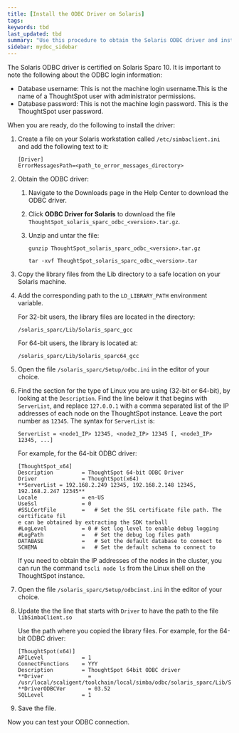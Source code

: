 ```yaml
---
title: [Install the ODBC Driver on Solaris]
tags:
keywords: tbd
last_updated: tbd
summary: "Use this procedure to obtain the Solaris ODBC driver and install it."
sidebar: mydoc_sidebar
---
```

The Solaris ODBC driver is certified on Solaris Sparc 10. It is important to note the following about the ODBC login information:

-   Database username: This is not the machine login username.This is the name of a ThoughtSpot user with administrator permissions.
-   Database password: This is not the machine login password. This is the ThoughtSpot user password.

When you are ready, do the following to install the driver:

1. Create a file on your Solaris workstation called `/etc/simbaclient.ini` and add the following text to it:

    ```
    [Driver]
    ErrorMessagesPath=<path_to_error_messages_directory>
    ```

2. Obtain the ODBC driver:
    1. Navigate to the Downloads page in the Help Center to download the ODBC driver.
    2. Click **ODBC Driver for Solaris** to download the file `ThoughtSpot_solaris_sparc_odbc_<version>.tar.gz`.
    3. Unzip and untar the file:

        ```
        gunzip ThoughtSpot_solaris_sparc_odbc_<version>.tar.gz

        tar -xvf ThoughtSpot_solaris_sparc_odbc_<version>.tar
        ```

3. Copy the library files from the Lib directory to a safe location on your Solaris machine.
4. Add the corresponding path to the `LD_LIBRARY_PATH` environment variable.

    For 32-bit users, the library files are located in the directory:

    ```
    /solaris_sparc/Lib/Solaris_sparc_gcc
    ```

    For 64-bit users, the library is located at:

    ```
    /solaris_sparc/Lib/Solaris_sparc64_gcc
    ```

5. Open the file `/solaris_sparc/Setup/odbc.ini` in the editor of your choice.
6. Find the section for the type of Linux you are using (32-bit or 64-bit), by looking at the `Description`.
   Find the line below it that begins with `ServerList`, and replace `127.0.0.1` with a comma separated list of the IP addresses of each node on the ThoughtSpot instance. Leave the port number as `12345`. The syntax for `ServerList` is:

    ```
    ServerList = <node1_IP> 12345, <node2_IP> 12345 [, <node3_IP> 12345, ...]
    ```

    For example, for the 64-bit ODBC driver:

    ```
    [ThoughtSpot_x64]
    Description         = ThoughtSpot 64-bit ODBC Driver
    Driver              = ThoughtSpot(x64)
    **ServerList = 192.168.2.249 12345, 192.168.2.148 12345, 192.168.2.247 12345**
    Locale              = en-US
    UseSsl              = 0
    #SSLCertFile        =   # Set the SSL certificate file path. The certificate fil
    e can be obtained by extracting the SDK tarball
    #LogLevel           = 0 # Set log level to enable debug logging
    #LogPath            =   # Set the debug log files path
    DATABASE            =   # Set the default database to connect to
    SCHEMA              =   # Set the default schema to connect to
    ```

    If you need to obtain the IP addresses of the nodes in the cluster, you can run the command `tscli node ls` from the Linux shell on the ThoughtSpot instance.

7. Open the file `/solaris_sparc/Setup/odbcinst.ini` in the editor of your choice.
8. Update the the line that starts with `Driver` to have the path to the file `libSimbaClient.so`

   Use the path where you copied the library files. For example, for the 64-bit ODBC driver:

    ```
    [ThoughtSpot(x64)]
    APILevel            = 1
    ConnectFunctions    = YYY
    Description         = ThoughtSpot 64bit ODBC driver
    **Driver              = /usr/local/scaligent/toolchain/local/simba/odbc/solaris_sparc/Lib/Solaris_sparc64_gcc/libSimbaClient.so
    **DriverODBCVer       = 03.52
    SQLLevel            = 1
    ```

8. Save the file.

Now you can test your ODBC connection.
